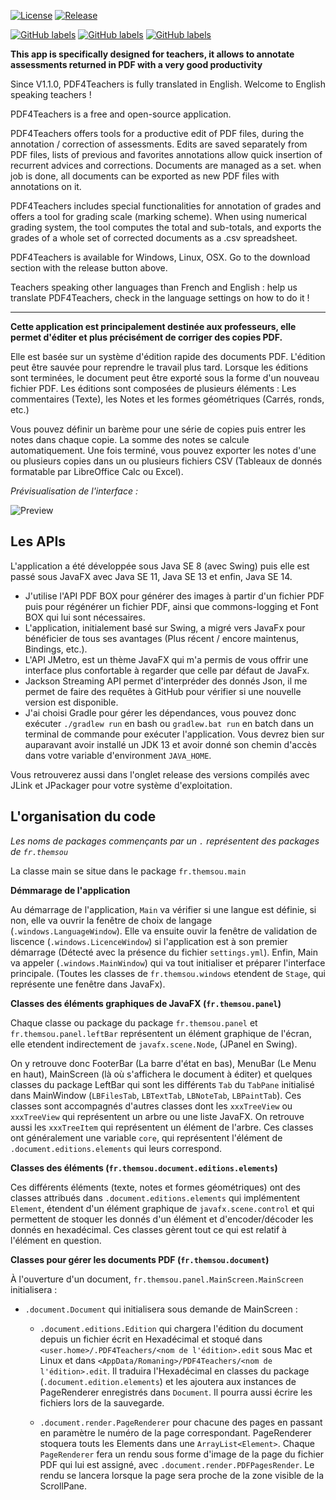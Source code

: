 [![License](https://img.shields.io/badge/Licence-Apache%20Licence%202.0-red)](LICENSE)
[![Release](https://img.shields.io/github/release/themsou/PDF4Teachers.svg)](https://github.com/themsou/PDF4Teachers/releases/)

[![GitHub labels](https://img.shields.io/github/issues/themsou/PDF4Teachers/bug?color=d73a4a)](https://github.com/themsou/PDF4Teachers/issues?q=is%3Aissue+milestone%3A%22Release+1.1.0%22+-label%3A%22user+Issue%22+-label%3Aduplicate+-label%3Adocumentation+-label%3Aenhancement+-label%3A%22good+first+issue%22+-label%3A%22help+wanted%22+-label%3Aquestion)
[![GitHub labels](https://img.shields.io/github/issues/themsou/PDF4Teachers/user%20issue?label=user%20issues&color=36ba1b)](https://github.com/themsou/PDF4Teachers/issues?q=is%3Aissue+label%3A%22user+issue%22+)
[![GitHub labels](https://img.shields.io/github/issues/themsou/PDF4Teachers/enhancement?color=a2eeef)](https://github.com/themsou/PDF4Teachers/issues?q=is%3Aissue+milestone%3A%22Release+1.1.0%22+label%3A%22enhancement%22+)

**This app is specifically designed for teachers, it allows to annotate assessments returned in PDF with a very good productivity**

Since V1.1.0, PDF4Teachers is fully translated in English. Welcome to English speaking teachers !

PDF4Teachers is a free and open-source application.

PDF4Teachers offers tools for a productive edit of PDF files, during the annotation / correction of assessments. Edits are saved separately from PDF files, lists of previous and favorites annotations allow quick insertion of recurrent advices and corrections. Documents are managed as a set. when job is done, all documents can be exported as new PDF files with annotations on it.

PDF4Teachers includes special functionalities for annotation of grades and offers a tool for grading scale (marking scheme). When using numerical grading system, the tool computes the total and sub-totals, and exports the grades of a whole set of corrected documents as a .csv spreadsheet.

PDF4Teachers is available for Windows, Linux, OSX. Go to the download section with the release button above.

Teachers speaking other languages than French and English : help us translate PDF4Teachers, check in the language settings on how to do it !

---------------------------------------------------------------------------------------------------


**Cette application est principalement destinée aux professeurs, elle permet d'éditer et plus précisément de corriger des copies PDF.**

Elle est basée sur un système d'édition rapide des documents PDF. L'édition peut être sauvée pour reprendre le travail plus tard. Lorsque les éditions sont terminées, le document peut être exporté sous la forme d'un nouveau fichier PDF.
Les éditions sont composées de plusieurs éléments : Les commentaires (Texte), les Notes et les formes géométriques (Carrés, ronds, etc.)

Vous pouvez définir un barème pour une série de copies puis entrer les notes dans chaque copie. La somme des notes se calcule automatiquement. Une fois terminé, vous pouvez exporter les notes d'une ou plusieurs copies dans un ou plusieurs fichiers CSV (Tableaux de donnés formatable par LibreOffice Calc ou Excel).

*Prévisualisation de l'interface :*

![Preview](https://raw.githubusercontent.com/themsou/PDF4Teachers/master/preview.png)

## Les APIs

L'application a été développée sous Java SE 8 (avec Swing) puis elle est passé sous JavaFX avec Java SE 11, Java SE 13 et enfin, Java SE 14.

- J'utilise l'API PDF BOX pour générer des images à partir d'un fichier PDF puis pour régénérer un fichier PDF, ainsi que commons-logging et Font BOX qui lui sont nécessaires.
- L'application, initialement basé sur Swing, a migré vers JavaFx pour bénéficier de tous ses avantages (Plus récent / encore maintenus, Bindings, etc.).
- L'API JMetro, est un thème JavaFX qui m'a permis de vous offrir une interface plus confortable à regarder que celle par défaut de JavaFx.
- Jackson Streaming API permet d'interpréder des donnés Json, il me permet de faire des requêtes à GitHub pour vérifier si une nouvelle version est disponible.
- J'ai choisi Gradle pour gérer les dépendances, vous pouvez donc exécuter ``./gradlew run`` en bash ou ``gradlew.bat run`` en batch dans un terminal de commande pour exécuter l'application. Vous devrez bien sur auparavant avoir installé un JDK 13 et avoir donné son chemin d'accès dans votre variable d'environment ``JAVA_HOME``.

Vous retrouverez aussi dans l'onglet release des versions compilés avec JLink et JPackager pour votre système d'exploitation.

## L'organisation du code

*Les noms de packages commençants par un ``.`` représentent des packages de ``fr.themsou``*

La classe main se situe dans le package ``fr.themsou.main``

**Démmarage de l'application**

Au démarrage de l'application, ``Main`` va vérifier si une langue est définie, si non, elle va ouvrir la fenêtre de choix de langage (``.windows.LanguageWindow``). Elle va ensuite ouvir la fenêtre de validation de liscence (``.windows.LicenceWindow``) si l'application est à son premier démarrage (Détecté avec la présence du fichier ``settings.yml``).
Enfin, Main va appeler (``.windows.MainWindow``) qui va tout initialiser et préparer l'interface principale.
(Toutes les classes de ``fr.themsou.windows`` etendent de ``Stage``, qui représente une fenêtre dans JavaFx).

**Classes des éléments graphiques de JavaFX (``fr.themsou.panel``)**

Chaque classe ou package du package ``fr.themsou.panel`` et ``fr.themsou.panel.leftBar`` représentent un élément graphique de l'écran, elle etendent indirectement de ``javafx.scene.Node``, (JPanel en Swing).

On y retrouve donc FooterBar (La barre d'état en bas), MenuBar (Le Menu en haut), MainScreen (là où s'affichera le document à éditer) et quelques classes du package LeftBar qui sont les différents ``Tab`` du ``TabPane`` initialisé dans MainWindow (``LBFilesTab``, ``LBTextTab``, ``LBNoteTab``, ``LBPaintTab``). Ces classes sont accompagnés d'autres classes dont les ``xxxTreeView`` ou ``xxxTreeView`` qui représentent un arbre ou une liste JavaFX. On retrouve aussi les ``xxxTreeItem`` qui représentent un élément de l'arbre. Ces classes ont généralement une variable ``core``, qui représentent l'élément de ``.document.editions.elements`` qui leurs correspond.

**Classes des éléments (``fr.themsou.document.editions.elements``)**

Ces différents éléments (texte, notes et formes géométriques) ont des classes attribués dans ``.document.editions.elements`` qui implémentent ``Element``, étendent d'un élément graphique de ``javafx.scene.control`` et qui permettent de stoquer les donnés d'un élément et d'encoder/décoder les donnés en hexadécimal. Ces classes gèrent tout ce qui est relatif à l'élément en question.

**Classes pour gérer les documents PDF (``fr.themsou.document``)**

À l'ouverture d'un document, ``fr.themsou.panel.MainScreen.MainScreen`` initialisera :
- ``.document.Document`` qui initialisera sous demande de MainScreen :

  - ``.document.editions.Edition`` qui chargera l'édition du document depuis un fichier écrit en Hexadécimal et stoqué dans ``<user.home>/.PDF4Teachers/<nom de l'édition>.edit`` sous Mac et Linux et dans ``<AppData/Romaning>/PDF4Teachers/<nom de l'édition>.edit``. Il traduira l'Hexadécimal en classes du package (``.document.edition.elements``) et les ajoutera aux instances de PageRenderer enregistrés dans ``Document``. Il pourra aussi écrire les fichiers lors de la sauvegarde.
  
  - ``.document.render.PageRenderer`` pour chacune des pages en passant en paramètre le numéro de la page correspondant. PageRenderer stoquera touts les Elements dans une ``ArrayList<Element>``. Chaque ``PageRenderer`` fera un rendu sous forme d'image de la page du fichier PDF qui lui est assigné, avec ``.document.render.PDFPagesRender``. Le rendu se lancera lorsque la page sera proche de la zone visible de la ScrollPane.

